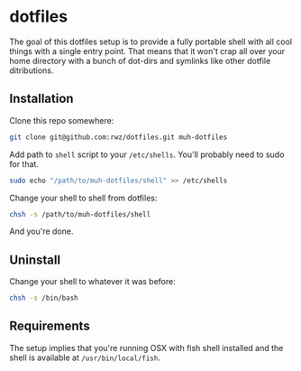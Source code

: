 # dotfiles

The goal of this dotfiles setup is to provide a fully portable shell with all
cool things with a single entry point. That means that it won't crap all over
your home directory with a bunch of dot-dirs and symlinks like other dotfile
ditributions.

## Installation

Clone this repo somewhere:

```sh
git clone git@github.com:rwz/dotfiles.git muh-dotfiles
```

Add path to `shell` script to your `/etc/shells`. You'll probably need to sudo
for that.

```sh
sudo echo "/path/to/muh-dotfiles/shell" >> /etc/shells
```

Change your shell to shell from dotfiles:

```sh
chsh -s /path/to/muh-dotfiles/shell
```

And you're done.

## Uninstall

Change your shell to whatever it was before:

```sh
chsh -s /bin/bash
```

## Requirements

The setup implies that you're running OSX with fish shell installed and the
shell is available at `/usr/bin/local/fish`.
